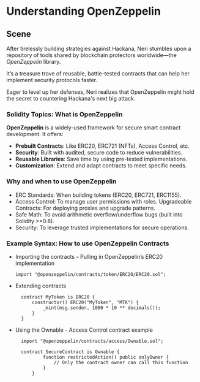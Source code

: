 # Understanding OpenZeppelin

## Scene

After tirelessly building strategies against Hackana, Neri stumbles upon a repository of tools shared by blockchain protectors worldwide—the _OpenZeppelin_ library.

It’s a treasure trove of reusable, battle-tested contracts that can help her implement security protocols faster.

Eager to level up her defenses, Neri realizes that OpenZeppelin might hold the secret to countering Hackana's next big attack.

### Solidity Topics: What is OpenZeppelin

**OpenZeppelin** is a widely-used framework for secure smart contract development. It offers:

- **Prebuilt Contracts**: Like ERC20, ERC721 (NFTs), Access Control, etc.
- **Security**: Built with audited, secure code to reduce vulnerabilities.
- **Reusable Libraries**: Save time by using pre-tested implementations.
- **Customization**: Extend and adapt contracts to meet specific needs.

### Why and when to use OpenZeppelin

- ERC Standards: When building tokens (ERC20, ERC721, ERC1155).
- Access Control: To manage user permissions with roles.
  Upgradeable Contracts: For deploying proxies and upgrade patterns.
- Safe Math: To avoid arithmetic overflow/underflow bugs (built into Solidity >=0.8).
- Security: To leverage trusted implementations for secure operations.

### Example Syntax: How to use OpenZeppelin Contracts

- Importing the contracts – Pulling in OpenZeppelin’s ERC20 implementation

  ```solidity
  import "@openzeppelin/contracts/token/ERC20/ERC20.sol";
  ```

- Extending contracts

  ```solidity
    contract MyToken is ERC20 {
        constructor() ERC20("MyToken", "MTK") {
            _mint(msg.sender, 1000 * 10 ** decimals());
        }
    }
  ```

- Using the Ownable - Access Control contract example

  ```solidity
    import "@openzeppelin/contracts/access/Ownable.sol";

    contract SecureContract is Ownable {
            function restrictedAction() public onlyOwner {
                // Only the contract owner can call this function
            }
        }
  ```
